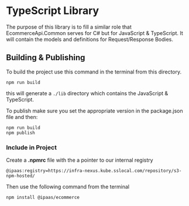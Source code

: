 # TypeScript Library
The purpose of this library is to fill a similar role that EcommerceApi.Common serves for C# but for JavaScript & TypeScript. It will contain the models and definitions for Request/Response Bodies.

## Building & Publishing
To build the project use this command in the terminal from this directory.
```
npm run build
```

this will generate a ```./lib``` directory which contains the JavaScript & TypeScript.

To publish make sure you set the appropriate version in the package.json file and then:
```
npm run build
npm publish
```


### Include in Project

Create a **.npmrc** file with the a pointer to our internal registry
```
@ipaas:registry=https://infra-nexus.kube.sslocal.com/repository/s3-npm-hosted/
```
Then use the following command from the terminal
```
npm install @ipaas/ecommerce
```
